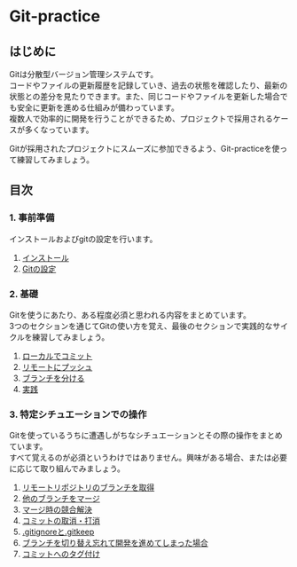 # Git-practice
## はじめに
Gitは分散型バージョン管理システムです。  
コードやファイルの更新履歴を記録していき、過去の状態を確認したり、最新の状態との差分を見たりできます。また、同じコードやファイルを更新した場合でも安全に更新を進める仕組みが備わっています。  
複数人で効率的に開発を行うことができるため、プロジェクトで採用されるケースが多くなっています。  

Gitが採用されたプロジェクトにスムーズに参加できるよう、Git-practiceを使って練習してみましょう。

## 目次
### 1. 事前準備
インストールおよびgitの設定を行います。  
1. [インストール](preparation/install.md)
2. [Gitの設定](preparation/gitconfig.md)

### 2. 基礎
Gitを使うにあたり、ある程度必須と思われる内容をまとめています。  
3つのセクションを通じてGitの使い方を覚え、最後のセクションで実践的なサイクルを練習してみましょう。  
1. [ローカルでコミット](basic/local-commit.md)
2. [リモートにプッシュ](basic/remote-push.md)
3. [ブランチを分ける](basic/branch.md)
4. [実践](basic/basic-practice.md)

### 3. 特定シチュエーションでの操作
Gitを使っているうちに遭遇しがちなシチュエーションとその際の操作をまとめています。  
すべて覚えるのが必須というわけではありません。興味がある場合、または必要に応じて取り組んでみましょう。  
1. [リモートリポジトリのブランチを取得](situation/fetch.md)
2. [他のブランチをマージ](situation/merge.md)
3. [マージ時の競合解決](situation/conflict.md)
4. [コミットの取消・打消](situation/reset-revert.md)
5. [.gitignoreと.gitkeep](situation/ignore-keep.md)
6. [ブランチを切り替え忘れて開発を進めてしまった場合](situation/stash.md)
7. [コミットへのタグ付け](situation/tag.md)
